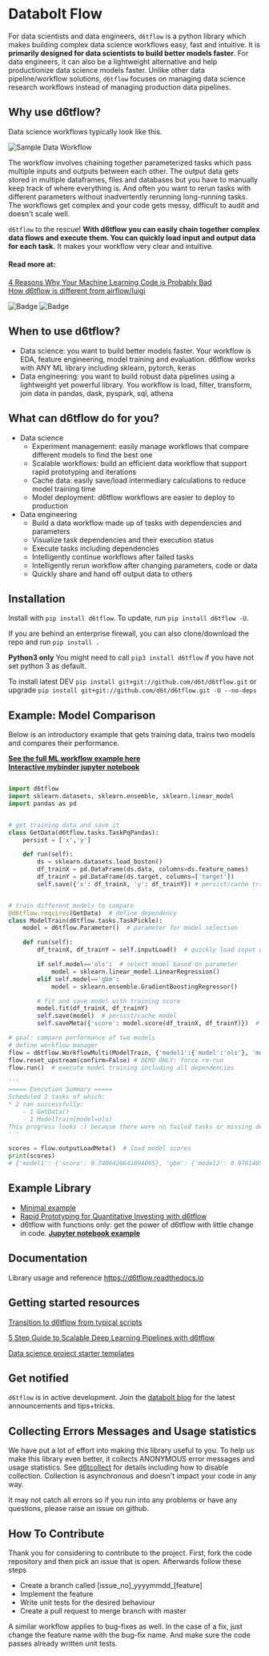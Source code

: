 # Databolt Flow

For data scientists and data engineers, `d6tflow` is a python library which makes building complex data science workflows easy, fast and intuitive. It is **primarily designed for data scientists to build better models faster**. For data engineers, it can also be a lightweight alternative and help productionize data science models faster. Unlike other data pipeline/workflow solutions, `d6tflow` focuses on managing data science research workflows instead of managing production data pipelines. 

## Why use d6tflow?

Data science workflows typically look like this.

![Sample Data Workflow](docs/d6tflow-docs-graph.png?raw=true "Sample Data Workflow")

The workflow involves chaining together parameterized tasks which pass multiple inputs and outputs between each other. The output data gets stored in multiple dataframes, files and databases but you have to manually keep track of where everything is. And often you want to rerun tasks with different parameters without inadvertently rerunning long-running tasks. The workflows get complex and your code gets messy, difficult to audit and doesn't scale well.

`d6tflow` to the rescue! **With d6tflow you can easily chain together complex data flows and execute them. You can quickly load input and output data for each task.** It makes your workflow very clear and intuitive.

#### Read more at:  
[4 Reasons Why Your Machine Learning Code is Probably Bad](https://github.com/d6t/d6t-python/blob/master/blogs/reasons-why-bad-ml-code.rst)  
[How d6tflow is different from airflow/luigi](https://github.com/d6t/d6t-python/blob/master/blogs/datasci-dags-airflow-meetup.md)

![Badge](https://www.kdnuggets.com/images/tkb-1904-p.png "Badge")
![Badge](https://www.kdnuggets.com/images/tkb-1902-g.png "Badge")

## When to use d6tflow?

* Data science: you want to build better models faster. Your workflow is EDA, feature engineering, model training and evaluation. d6tflow works with ANY ML library including sklearn, pytorch, keras
* Data engineering: you want to build robust data pipelines using a lightweight yet powerful library. You workflow is load, filter, transform, join data in pandas, dask, pyspark, sql, athena

## What can d6tflow do for you?

* Data science  
	* Experiment management: easily manage workflows that compare different models to find the best one
	* Scalable workflows: build an efficient data workflow that support rapid prototyping and iterations
	* Cache data: easily save/load intermediary calculations to reduce model training time
	* Model deployment: d6tflow workflows are easier to deploy to production
* Data engineering  
	* Build a data workflow made up of tasks with dependencies and parameters
	* Visualize task dependencies and their execution status
	* Execute tasks including dependencies
	* Intelligently continue workflows after failed tasks
	* Intelligently rerun workflow after changing parameters, code or data
	* Quickly share and hand off output data to others


## Installation

Install with `pip install d6tflow`. To update, run `pip install d6tflow -U`.

If you are behind an enterprise firewall, you can also clone/download the repo and run `pip install .`

**Python3 only** You might need to call `pip3 install d6tflow` if you have not set python 3 as default.

To install latest DEV `pip install git+git://github.com/d6t/d6tflow.git` or upgrade `pip install git+git://github.com/d6t/d6tflow.git -U --no-deps`

## Example: Model Comparison

Below is an introductory example that gets training data, trains two models and compares their performance.  

**[See the full ML workflow example here](http://tiny.cc/d6tflow-start-example)**  
**[Interactive mybinder jupyter notebook](http://tiny.cc/d6tflow-start-interactive)**

```python

import d6tflow
import sklearn.datasets, sklearn.ensemble, sklearn.linear_model
import pandas as pd


# get training data and save it
class GetData(d6tflow.tasks.TaskPqPandas):
    persist = ['x','y']

    def run(self):
        ds = sklearn.datasets.load_boston()
        df_trainX = pd.DataFrame(ds.data, columns=ds.feature_names)
        df_trainY = pd.DataFrame(ds.target, columns=['target'])
        self.save({'x': df_trainX, 'y': df_trainY}) # persist/cache training data


# train different models to compare
@d6tflow.requires(GetData)  # define dependency
class ModelTrain(d6tflow.tasks.TaskPickle):
    model = d6tflow.Parameter()  # parameter for model selection

    def run(self):
        df_trainX, df_trainY = self.inputLoad()  # quickly load input data

        if self.model=='ols':  # select model based on parameter
            model = sklearn.linear_model.LinearRegression()
        elif self.model=='gbm':
            model = sklearn.ensemble.GradientBoostingRegressor()

        # fit and save model with training score
        model.fit(df_trainX, df_trainY)
        self.save(model)  # persist/cache model
        self.saveMeta({'score': model.score(df_trainX, df_trainY)})  # save model score

# goal: compare performance of two models
# define workflow manager
flow = d6tflow.WorkflowMulti(ModelTrain, {'model1':{'model':'ols'}, 'model2':{'model':'gbm'}})
flow.reset_upstream(confirm=False) # DEMO ONLY: force re-run
flow.run()  # execute model training including all dependencies

'''
===== Execution Summary =====
Scheduled 2 tasks of which:
* 2 ran successfully:
    - 1 GetData()
    - 1 ModelTrain(model=ols)
This progress looks :) because there were no failed tasks or missing dependencies
'''

scores = flow.outputLoadMeta()  # load model scores
print(scores)
# {'model1': {'score': 0.7406426641094095}, 'gbm': {'model2': 0.9761405838418584}}


```


## Example Library

* [Minimal example](https://github.com/d6t/d6tflow/blob/master/docs/example-minimal.py)
* [Rapid Prototyping for Quantitative Investing with d6tflow](https://github.com/d6tdev/d6tflow-binder-interactive/blob/master/example-trading.ipynb) 
* d6tflow with functions only: get the power of d6tflow with little change in code. **[Jupyter notebook example](https://github.com/d6t/d6tflow/blob/master/docs/example-functional.ipynb)**

## Documentation

Library usage and reference https://d6tflow.readthedocs.io

## Getting started resources

[Transition to d6tflow from typical scripts](https://d6tflow.readthedocs.io/en/latest/transition.html)

[5 Step Guide to Scalable Deep Learning Pipelines with d6tflow](https://htmlpreview.github.io/?https://github.com/d6t/d6t-python/blob/master/blogs/blog-20190813-d6tflow-pytorch.html)

[Data science project starter templates](https://github.com/d6t/d6tflow-template)

## Get notified

`d6tflow` is in active development. Join the [databolt blog](http://blog.databolt.tech) for the latest announcements and tips+tricks.

## Collecting Errors Messages and Usage statistics

We have put a lot of effort into making this library useful to you. To help us make this library even better, it collects ANONYMOUS error messages and usage statistics. See [d6tcollect](https://github.com/d6t/d6tcollect) for details including how to disable collection. Collection is asynchronous and doesn't impact your code in any way.

It may not catch all errors so if you run into any problems or have any questions, please raise an issue on github.

## How To Contribute

Thank you for considering to contribute to the project. First, fork the code repository and then pick an issue that is open. Afterwards follow these steps
* Create a branch called \[issue_no\]\_yyyymmdd\_\[feature\]
* Implement the feature
* Write unit tests for the desired behaviour
* Create a pull request to merge branch with master

A similar workflow applies to bug-fixes as well. In the case of a fix, just change the feature name with the bug-fix name. And make sure the code passes already written unit tests.
